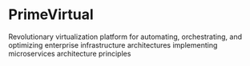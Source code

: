 # PrimeVirtual
Revolutionary virtualization platform for automating, orchestrating, and optimizing enterprise infrastructure architectures implementing microservices architecture principles
